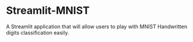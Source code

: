 # Streamlit-MNIST
A Streamlit application that will allow users to play with MNIST Handwritten digits classification easily.
